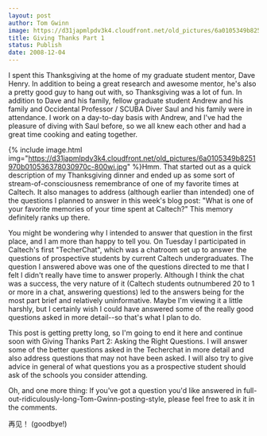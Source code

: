 ```yaml
---
layout: post
author: Tom Gwinn
image: https://d31japmlpdv3k4.cloudfront.net/old_pictures/6a0105349b8251970b0105362fbb1a970b-500wi.jpg
title: Giving Thanks Part 1
status: Publish
date: 2008-12-04
---
```



I spent this Thanksgiving at the home of my graduate student mentor, Dave Henry. In addition to being a great research and awesome mentor, he's also a pretty good guy to hang out with, so Thanksgiving was a lot of fun. In addition to Dave and his family, fellow graduate student Andrew and his family and Occidental Professor / SCUBA Diver Saul and his family were in attendance. I work on a day-to-day basis with Andrew, and I've had the pleasure of diving with Saul before, so we all knew each other and had a great time cooking and eating together.


{% include image.html img="https://d31japmlpdv3k4.cloudfront.net/old_pictures/6a0105349b8251970b010536378030970c-800wi.jpg" %}Hmm. That started out as a quick description of my Thanksgiving dinner and ended up as some sort of stream-of-consciousness remembrance of one of my favorite times at Caltech. It also manages to address (although earlier than intended) one of the questions I planned to answer in this week's blog post: &quot;What is one of your favorite memories of your time spent at Caltech?&quot; This memory definitely ranks up there.

You might be wondering why I intended to answer that question in the first place, and I am more than happy to tell you. On Tuesday I participated in Caltech's first &quot;TecherChat&quot;, which was a chatroom set up to answer the questions of prospective students by current Caltech undergraduates. The question I answered above was one of the questions directed to me that I felt I didn't really have time to answer properly. Although I think the chat was a success, the very nature of it (Caltech students outnumbered 20 to 1 or more in a chat, answering questions) led to the answers being for the most part brief and relatively uninformative. Maybe I'm viewing it a little harshly, but I certainly wish I could have answered some of the really good questions asked in more detail--so that's what I plan to do.

This post is getting pretty long, so I'm going to end it here and continue soon with Giving Thanks Part 2: Asking the Right Questions. I will answer some of the better questions asked in the Techerchat in more detail and also address questions that may not have been asked. I will also try to give advice in general of what questions you as a prospective student should ask of the schools you consider attending.

Oh, and one more thing: If you've got a question you'd like answered in full-out-ridiculously-long-Tom-Gwinn-posting-style, please feel free to ask it in the comments.

再见！ (goodbye!)

